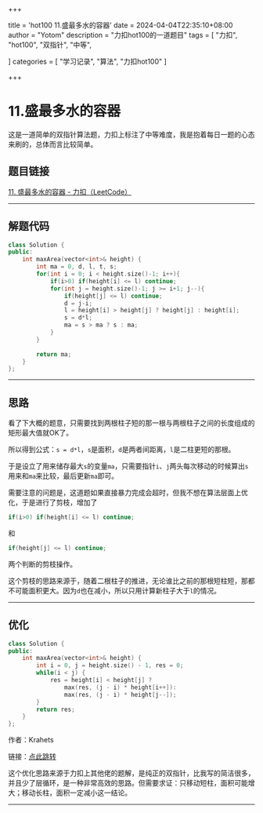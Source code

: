 +++

title = 'hot100 11.盛最多水的容器'
date = 2024-04-04T22:35:10+08:00
author = "Yotom"
description = "力扣hot100的一道题目"
tags = [
    "力扣",
    "hot100",
    "双指针",
    "中等",

]
categories = [
    "学习记录",
    "算法",
    "力扣hot100"
]

+++

# 11.盛最多水的容器

这是一道简单的双指针算法题，力扣上标注了中等难度，我是抱着每日一题的心态来刷的，总体而言比较简单。

## 题目链接

[11. 盛最多水的容器 - 力扣（LeetCode）](https://leetcode.cn/problems/container-with-most-water/description/?envType=study-plan-v2&envId=top-100-liked)

---

## 解题代码

```c++
class Solution {
public:
    int maxArea(vector<int>& height) {
        int ma = 0, d, l, t, s;
        for(int i = 0; i < height.size()-1; i++){
            if(i>0) if(height[i] <= l) continue;
            for(int j = height.size()-1; j >= i+1; j--){
                if(height[j] <= l) continue;
                d = j-i;
                l = height[i] > height[j] ? height[j] : height[i];
                s = d*l;
                ma = s > ma ? s : ma;
            }
        }
        
        return ma;
    }
};
```

---

## 思路

看了下大概的题意，只需要找到两根柱子短的那一根与两根柱子之间的长度组成的矩形最大值就OK了。

所以得到公式：`s = d*l`，`s`是面积，`d`是两者间距离，`l`是二柱更短的那根。

于是设立了用来储存最大`s`的变量`ma`，只需要指针`i`、`j`两头每次移动的时候算出`s`用来和`ma`来比较，最后更新`ma`即可。

需要注意的问题是，这道题如果直接暴力完成会超时，但我不想在算法层面上优化，于是进行了剪枝，增加了

```c++
if(i>0) if(height[i] <= l) continue;
```

和

```c++
if(height[j] <= l) continue;
```

两个判断的剪枝操作。

这个剪枝的思路来源于，随着二根柱子的推进，无论谁比之前的那根短柱短，那都不可能面积更大。因为`d`也在减小，所以只用计算新柱子大于`l`的情况。

---

## 优化

```c++
class Solution {
public:
    int maxArea(vector<int>& height) {
        int i = 0, j = height.size() - 1, res = 0;
        while(i < j) {
            res = height[i] < height[j] ? 
                max(res, (j - i) * height[i++]): 
                max(res, (j - i) * height[j--]); 
        }
        return res;
    }
};
```

作者：Krahets

链接：[点此跳转](https://leetcode.cn/problems/container-with-most-water/solutions/11491/container-with-most-water-shuang-zhi-zhen-fa-yi-do/)

这个优化思路来源于力扣上其他佬的题解，是纯正的双指针，比我写的简洁很多，并且少了层循环，是一种非常高效的思路。但需要求证：只移动短柱，面积可能增大；移动长柱，面积一定减小这一结论。

---

